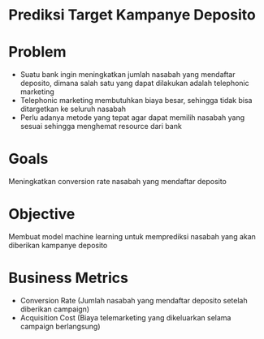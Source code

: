 # Prediksi Target Kampanye Deposito

# Problem
- Suatu bank ingin meningkatkan jumlah nasabah yang mendaftar deposito, dimana salah satu yang dapat dilakukan adalah telephonic marketing
- Telephonic marketing membutuhkan biaya besar, sehingga tidak bisa ditargetkan ke seluruh nasabah
- Perlu adanya metode yang tepat agar dapat memilih nasabah yang sesuai sehingga menghemat resource dari bank

# Goals
Meningkatkan conversion rate nasabah yang mendaftar deposito

# Objective
Membuat model machine learning untuk memprediksi nasabah yang akan diberikan kampanye deposito

# Business Metrics
- Conversion Rate (Jumlah nasabah yang mendaftar deposito setelah diberikan campaign)
- Acquisition Cost (Biaya telemarketing yang dikeluarkan selama campaign berlangsung)
